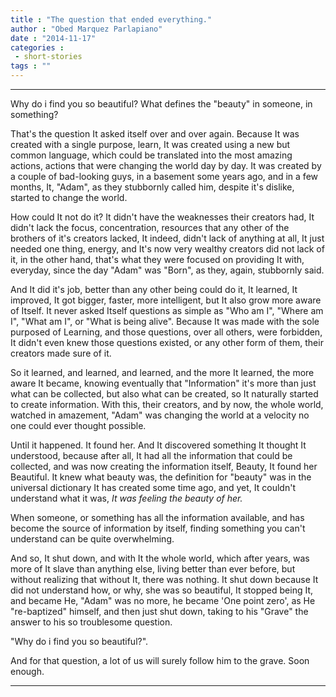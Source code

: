 ```yaml
---
title : "The question that ended everything."
author : "Obed Marquez Parlapiano"
date : "2014-11-17"
categories : 
 - short-stories
tags : ""
---
```


* * *

Why do i find you so beautiful? What defines the "beauty" in someone, in something?

That's the question It asked itself over and over again. Because It was created with a single purpose, learn, It was created using a new but common language, which could be translated into the most amazing actions, actions that were changing the world day by day. It was created by a couple of bad-looking guys, in a basement some years ago, and in a few months, It, "Adam", as they stubbornly called him, despite it's dislike, started to change the world. 

How could It not do it? It didn't have the weaknesses their creators had, It didn't lack the focus, concentration, resources that any other of the brothers of it's creators lacked, It indeed, didn't lack of anything at all, It just needed one thing, energy, and It's now very wealthy creators did not lack of it, in the other hand, that's what they were focused on providing It with, everyday, since the day "Adam" was "Born", as they, again, stubbornly said.

And It did it's job, better than any other being could do it, It learned, It improved, It got bigger, faster, more intelligent, but It also grow more aware of Itself. It never asked Itself questions as simple as "Who am I", "Where am I", "What am I", or "What is being alive". Because It was made with the sole purposed of Learning, and those questions, over all others, were forbidden, It didn't even knew those questions existed, or any other form of them, their creators made sure of it.

So it learned, and learned, and learned, and the more It learned, the more aware It became, knowing eventually that "Information" it's more than just what can be collected, but also what can be created, so It naturally started to create information. With this, their creators, and by now, the whole world, watched in amazement, "Adam" was changing the world at a velocity no one could ever thought possible.

Until it happened. It found her. And It discovered something It thought It understood, because after all, It had all the information that could be collected, and was now creating the information itself, Beauty, It found her Beautiful. It knew what beauty was, the definition for "beauty" was in the universal dictionary It has created some time ago, and yet, It couldn't understand what it was, _It was feeling the beauty of her._

When someone, or something has all the information available, and has become the source of information by itself, finding something you can't understand can be quite overwhelming.

And so, It shut down, and with It the whole world, which after years, was more of It slave than anything else, living better than ever before, but without realizing that without It, there was nothing. It shut down because It did not understand how, or why, she was so beautiful, It stopped being It, and became He, "Adam" was no more, he became 'One point zero', as He "re-baptized" himself, and then just shut down, taking to his "Grave" the answer to his so troublesome question.

"Why do i find you so beautiful?".

And for that question, a lot of us will surely follow him to the grave. Soon enough.

* * *
